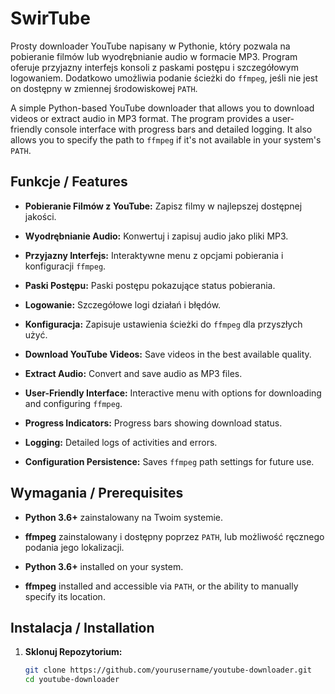 # SwirTube

Prosty downloader YouTube napisany w Pythonie, który pozwala na pobieranie filmów lub wyodrębnianie audio w formacie MP3. Program oferuje przyjazny interfejs konsoli z paskami postępu i szczegółowym logowaniem. Dodatkowo umożliwia podanie ścieżki do `ffmpeg`, jeśli nie jest on dostępny w zmiennej środowiskowej `PATH`.

A simple Python-based YouTube downloader that allows you to download videos or extract audio in MP3 format. The program provides a user-friendly console interface with progress bars and detailed logging. It also allows you to specify the path to `ffmpeg` if it's not available in your system's `PATH`.

## Funkcje / Features

- **Pobieranie Filmów z YouTube:** Zapisz filmy w najlepszej dostępnej jakości.
- **Wyodrębnianie Audio:** Konwertuj i zapisuj audio jako pliki MP3.
- **Przyjazny Interfejs:** Interaktywne menu z opcjami pobierania i konfiguracji `ffmpeg`.
- **Paski Postępu:** Paski postępu pokazujące status pobierania.
- **Logowanie:** Szczegółowe logi działań i błędów.
- **Konfiguracja:** Zapisuje ustawienia ścieżki do `ffmpeg` dla przyszłych użyć.

- **Download YouTube Videos:** Save videos in the best available quality.
- **Extract Audio:** Convert and save audio as MP3 files.
- **User-Friendly Interface:** Interactive menu with options for downloading and configuring `ffmpeg`.
- **Progress Indicators:** Progress bars showing download status.
- **Logging:** Detailed logs of activities and errors.
- **Configuration Persistence:** Saves `ffmpeg` path settings for future use.

## Wymagania / Prerequisites

- **Python 3.6+** zainstalowany na Twoim systemie.
- **ffmpeg** zainstalowany i dostępny poprzez `PATH`, lub możliwość ręcznego podania jego lokalizacji.

- **Python 3.6+** installed on your system.
- **ffmpeg** installed and accessible via `PATH`, or the ability to manually specify its location.

## Instalacja / Installation

1. **Sklonuj Repozytorium:**

   ```bash
   git clone https://github.com/yourusername/youtube-downloader.git
   cd youtube-downloader
